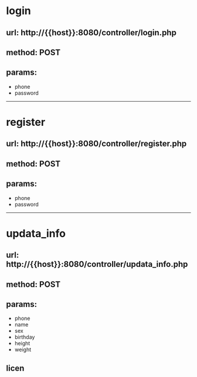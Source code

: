 # login
## url: http://{{host}}:8080/controller/login.php
## method: POST
## params:
* phone
* password

___
# register
## url: http://{{host}}:8080/controller/register.php
## method: POST
## params:
* phone
* password
___
# updata_info
## url: http://{{host}}:8080/controller/updata_info.php
## method: POST
## params:
* phone
* name
* sex
* birthday
* height
* weight

## licen
